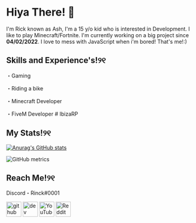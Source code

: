# Hiya There! 💖
I'm Rick known as Ash, I'm a 15 y/o kid who is interested in Development. I like to play Minecraft/Fortnite. I'm currently working on a big project since **04/02/2022**. I love to mess with JavaScript when i'm bored! That's me!:)

## Skills and Experience's!୨୧
・Gaming

・Riding a bike

・Minecraft Developer

・FiveM Developer # IbizaRP

## My Stats!୨୧

[![Anurag's GitHub stats](https://github-readme-stats.vercel.app/api?username=Rinckk)](https://github.com/anuraghazra/github-readme-stats)

![GitHub metrics](https://metrics.lecoq.io/Rinckk)

## Reach Me!୨୧

Discord・Rinck#0001

[<img src='https://cdn.jsdelivr.net/npm/simple-icons@3.0.1/icons/github.svg' alt='github' height='40'>](https://github.com/Rinckk)  [<img src='https://cdn.jsdelivr.net/npm/simple-icons@3.0.1/icons/dev-dot-to.svg' alt='dev' height='40'>](https://dev.to/Rinckk)  [<img src='https://cdn.jsdelivr.net/npm/simple-icons@3.0.1/icons/youtube.svg' alt='YouTube' height='40'>](https://www.youtube.com/channel/UCYpB4srnRgaVPHVWck7CJ0Q)  [<img src='https://cdn.jsdelivr.net/npm/simple-icons@3.0.1/icons/reddit.svg' alt='Reddit' height='40'>](https://www.reddit.com/user/RealRinck)  
